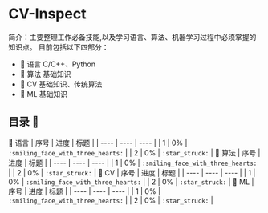# CV-Inspect
简介：主要整理工作必备技能,以及学习语言、算法、机器学习过程中必须掌握的知识点。
目前包括以下四部分：
* 🐍 语言 C/C++、Python
* 🐋 算法 基础知识
* 🐘 CV 基础知识、传统算法
* 🦉 ML 基础知识
## 目录 🦊
🐍 语言
| 序号 | 进度 | 标题 |
| ---- | ---- | ---- |
| 1 | 0% | `:smiling_face_with_three_hearts:` |
| 2 | 0% | `:star_struck:` |
🐋 算法
| 序号 | 进度 | 标题 |
| ---- | ---- | ---- |
| 1 | 0% | `:smiling_face_with_three_hearts:` |
| 2 | 0% | `:star_struck:` |
🐘 CV
| 序号 | 进度 | 标题 |
| ---- | ---- | ---- |
| 1 | 0% | `:smiling_face_with_three_hearts:` |
| 2 | 0% | `:star_struck:` |
🦉 ML
| 序号 | 进度 | 标题 |
| ---- | ---- | ---- |
| 1 | 0% | `:smiling_face_with_three_hearts:` |
| 2 | 0% | `:star_struck:` |
